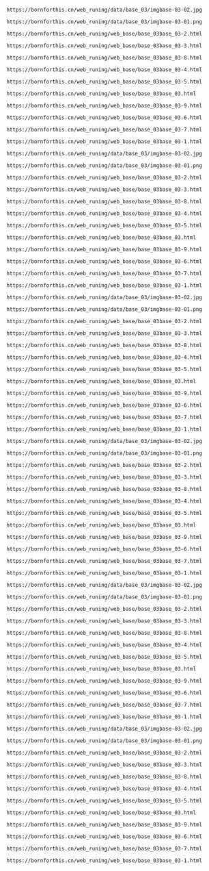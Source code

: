 
```link
https://bornforthis.cn/web_runing/data/base_03/imgbase-03-02.jpg
```

    
```link
https://bornforthis.cn/web_runing/data/base_03/imgbase-03-01.png
```

    
```link
https://bornforthis.cn/web_runing/web_base/base_03base_03-2.html
```

    
```link
https://bornforthis.cn/web_runing/web_base/base_03base_03-3.html
```

    
```link
https://bornforthis.cn/web_runing/web_base/base_03base_03-8.html
```

    
```link
https://bornforthis.cn/web_runing/web_base/base_03base_03-4.html
```

    
```link
https://bornforthis.cn/web_runing/web_base/base_03base_03-5.html
```

    
```link
https://bornforthis.cn/web_runing/web_base/base_03base_03.html
```

    
```link
https://bornforthis.cn/web_runing/web_base/base_03base_03-9.html
```

    
```link
https://bornforthis.cn/web_runing/web_base/base_03base_03-6.html
```

    
```link
https://bornforthis.cn/web_runing/web_base/base_03base_03-7.html
```

    
```link
https://bornforthis.cn/web_runing/web_base/base_03base_03-1.html
```

    
```link
https://bornforthis.cn/web_runing/data/base_03/imgbase-03-02.jpg
```

    
```link
https://bornforthis.cn/web_runing/data/base_03/imgbase-03-01.png
```

    
```link
https://bornforthis.cn/web_runing/web_base/base_03base_03-2.html
```

    
```link
https://bornforthis.cn/web_runing/web_base/base_03base_03-3.html
```

    
```link
https://bornforthis.cn/web_runing/web_base/base_03base_03-8.html
```

    
```link
https://bornforthis.cn/web_runing/web_base/base_03base_03-4.html
```

    
```link
https://bornforthis.cn/web_runing/web_base/base_03base_03-5.html
```

    
```link
https://bornforthis.cn/web_runing/web_base/base_03base_03.html
```

    
```link
https://bornforthis.cn/web_runing/web_base/base_03base_03-9.html
```

    
```link
https://bornforthis.cn/web_runing/web_base/base_03base_03-6.html
```

    
```link
https://bornforthis.cn/web_runing/web_base/base_03base_03-7.html
```

    
```link
https://bornforthis.cn/web_runing/web_base/base_03base_03-1.html
```

    
```link
https://bornforthis.cn/web_runing/data/base_03/imgbase-03-02.jpg
```

    
```link
https://bornforthis.cn/web_runing/data/base_03/imgbase-03-01.png
```

    
```link
https://bornforthis.cn/web_runing/web_base/base_03base_03-2.html
```

    
```link
https://bornforthis.cn/web_runing/web_base/base_03base_03-3.html
```

    
```link
https://bornforthis.cn/web_runing/web_base/base_03base_03-8.html
```

    
```link
https://bornforthis.cn/web_runing/web_base/base_03base_03-4.html
```

    
```link
https://bornforthis.cn/web_runing/web_base/base_03base_03-5.html
```

    
```link
https://bornforthis.cn/web_runing/web_base/base_03base_03.html
```

    
```link
https://bornforthis.cn/web_runing/web_base/base_03base_03-9.html
```

    
```link
https://bornforthis.cn/web_runing/web_base/base_03base_03-6.html
```

    
```link
https://bornforthis.cn/web_runing/web_base/base_03base_03-7.html
```

    
```link
https://bornforthis.cn/web_runing/web_base/base_03base_03-1.html
```

    
```link
https://bornforthis.cn/web_runing/data/base_03/imgbase-03-02.jpg
```

    
```link
https://bornforthis.cn/web_runing/data/base_03/imgbase-03-01.png
```

    
```link
https://bornforthis.cn/web_runing/web_base/base_03base_03-2.html
```

    
```link
https://bornforthis.cn/web_runing/web_base/base_03base_03-3.html
```

    
```link
https://bornforthis.cn/web_runing/web_base/base_03base_03-8.html
```

    
```link
https://bornforthis.cn/web_runing/web_base/base_03base_03-4.html
```

    
```link
https://bornforthis.cn/web_runing/web_base/base_03base_03-5.html
```

    
```link
https://bornforthis.cn/web_runing/web_base/base_03base_03.html
```

    
```link
https://bornforthis.cn/web_runing/web_base/base_03base_03-9.html
```

    
```link
https://bornforthis.cn/web_runing/web_base/base_03base_03-6.html
```

    
```link
https://bornforthis.cn/web_runing/web_base/base_03base_03-7.html
```

    
```link
https://bornforthis.cn/web_runing/web_base/base_03base_03-1.html
```

    
```link
https://bornforthis.cn/web_runing/data/base_03/imgbase-03-02.jpg
```

    
```link
https://bornforthis.cn/web_runing/data/base_03/imgbase-03-01.png
```

    
```link
https://bornforthis.cn/web_runing/web_base/base_03base_03-2.html
```

    
```link
https://bornforthis.cn/web_runing/web_base/base_03base_03-3.html
```

    
```link
https://bornforthis.cn/web_runing/web_base/base_03base_03-8.html
```

    
```link
https://bornforthis.cn/web_runing/web_base/base_03base_03-4.html
```

    
```link
https://bornforthis.cn/web_runing/web_base/base_03base_03-5.html
```

    
```link
https://bornforthis.cn/web_runing/web_base/base_03base_03.html
```

    
```link
https://bornforthis.cn/web_runing/web_base/base_03base_03-9.html
```

    
```link
https://bornforthis.cn/web_runing/web_base/base_03base_03-6.html
```

    
```link
https://bornforthis.cn/web_runing/web_base/base_03base_03-7.html
```

    
```link
https://bornforthis.cn/web_runing/web_base/base_03base_03-1.html
```

    
```link
https://bornforthis.cn/web_runing/data/base_03/imgbase-03-02.jpg
```

    
```link
https://bornforthis.cn/web_runing/data/base_03/imgbase-03-01.png
```

    
```link
https://bornforthis.cn/web_runing/web_base/base_03base_03-2.html
```

    
```link
https://bornforthis.cn/web_runing/web_base/base_03base_03-3.html
```

    
```link
https://bornforthis.cn/web_runing/web_base/base_03base_03-8.html
```

    
```link
https://bornforthis.cn/web_runing/web_base/base_03base_03-4.html
```

    
```link
https://bornforthis.cn/web_runing/web_base/base_03base_03-5.html
```

    
```link
https://bornforthis.cn/web_runing/web_base/base_03base_03.html
```

    
```link
https://bornforthis.cn/web_runing/web_base/base_03base_03-9.html
```

    
```link
https://bornforthis.cn/web_runing/web_base/base_03base_03-6.html
```

    
```link
https://bornforthis.cn/web_runing/web_base/base_03base_03-7.html
```

    
```link
https://bornforthis.cn/web_runing/web_base/base_03base_03-1.html
```

    